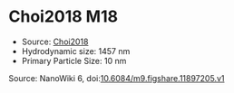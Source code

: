 <a name="material" />

# Choi2018 M18
<script type="application/ld+json">
  {
    "@context": "https://schema.org/",
    "@type": "ChemicalSubstance",
    "@id": "https://egonw.github.io/nanowiki/nanowiki529.html#material",
    "http://purl.org/dc/terms/conformsTo":
      {
        "@type": "CreativeWork",
        "@id": "https://bioschemas.org/profiles/ChemicalSubstance/0.4-RELEASE/"
      },
    "identfier": "529",
    "name": "Choi2018 M18",
    "url": "https://egonw.github.io/nanowiki/nanowiki529.html#material",
    "sameAs": "http://127.0.0.1/mediawiki/index.php/Special:URIResolver/Choi2018_M18"
  }
</script>


* Source: [Choi2018](articleChoi2018.md)
* Hydrodynamic size: 1457 nm
* Primary Particle Size: 10 nm


Source: NanoWiki 6, doi:[10.6084/m9.figshare.11897205.v1](https://doi.org/10.6084/m9.figshare.11897205.v1)
